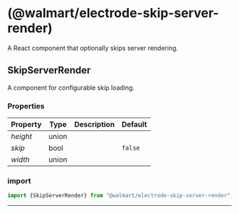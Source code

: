 #  (@walmart/electrode-skip-server-render)

A React component that optionally skips server rendering.


## SkipServerRender

A component for configurable skip loading.

### Properties

| Property | Type | Description | Default |
| -------- | ---- | ----------- | ------- |
| *height* | union |  | 
| *skip* | bool |  | `false`
| *width* | union |  | 

### import

```jsx
import {SkipServerRender} from "@walmart/electrode-skip-server-render";
```

<hr/>
